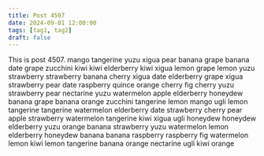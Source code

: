 ```yaml
---
title: Post 4507
date: 2024-09-01 12:00:00
tags: [tag1, tag2]
draft: false
---
```

This is post 4507.
mango
tangerine
yuzu
xigua
pear
banana
grape
banana
date
grape
zucchini
kiwi
kiwi
elderberry
kiwi
xigua
lemon
grape
lemon
yuzu
strawberry
strawberry
banana
cherry
xigua
date
elderberry
grape
xigua
strawberry
pear
date
raspberry
quince
orange
cherry
fig
cherry
yuzu
strawberry
pear
nectarine
yuzu
watermelon
apple
elderberry
honeydew
banana
grape
banana
orange
zucchini
tangerine
lemon
mango
ugli
lemon
tangerine
tangerine
watermelon
elderberry
date
strawberry
cherry
pear
apple
strawberry
watermelon
tangerine
kiwi
xigua
ugli
honeydew
honeydew
elderberry
yuzu
orange
banana
strawberry
yuzu
watermelon
lemon
elderberry
honeydew
banana
banana
raspberry
raspberry
fig
watermelon
lemon
kiwi
lemon
tangerine
banana
orange
nectarine
ugli
kiwi
orange
